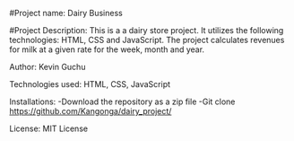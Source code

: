 #Project name: Dairy Business

#Project Description:
This is a a dairy store project.
It utilizes the following technologies: HTML, CSS and JavaScript.
The project calculates revenues for milk at a given rate 
for the week, month and year.

Author: Kevin Guchu

Technologies used:
HTML, CSS, JavaScript

Installations:
-Download the repository as a zip file
-Git clone https://github.com/Kangonga/dairy_project/

License: MIT License
